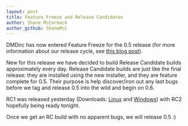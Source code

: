 ```yaml
---
layout: post
title: Feature Freeze and Release Candidates
author: Shane McCormack
author_github: ShaneMcC
---
```

DMDirc has now entered Feature Freeze for the 0.5 release (for more information about our release cycle, see <a href="{% post_url 2007-06-08-the-dmdirc-release-cycle %}">this blog post</a>).

New for this release we have decided to build Release Candidate builds approximately every day.
Release Candidate builds are just like the final release: they are installed using the new installer, and they are feature complete for 0.5. Their purpose is help discover/iron out any last bugs before we tag and release 0.5 into the wild and begin on 0.6.

RC1 was released yesterday (Downloads: <a href="http://dmdirc.googlecode.com/files/installer.0.5RC1.run">Linux</a> and <a href="http://dmdirc.googlecode.com/files/installer.0.5RC1.exe">Windows</a>) with RC2 hopefully being ready tonight.

Once we get an RC build with no apparent bugs, we will release 0.5 :)